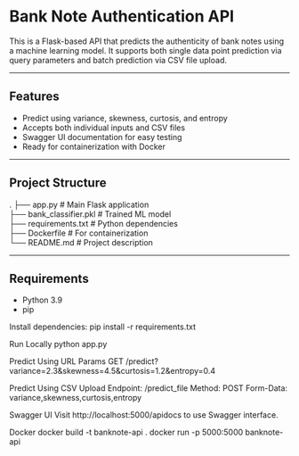 # Bank Note Authentication API

This is a Flask-based API that predicts the authenticity of bank notes using a machine learning model. It supports both single data point prediction via query parameters and batch prediction via CSV file upload.

---

## Features

- Predict using variance, skewness, curtosis, and entropy
- Accepts both individual inputs and CSV files
- Swagger UI documentation for easy testing
- Ready for containerization with Docker

---

## Project Structure

.
├── app.py                # Main Flask application  
├── bank_classifier.pkl   # Trained ML model  
├── requirements.txt      # Python dependencies  
├── Dockerfile            # For containerization  
└── README.md             # Project description

---

## Requirements

- Python 3.9
- pip

Install dependencies:
pip install -r requirements.txt

Run Locally
python app.py

Predict Using URL Params
GET /predict?variance=2.3&skewness=4.5&curtosis=1.2&entropy=0.4

Predict Using CSV Upload
Endpoint: /predict_file
Method: POST
Form-Data:
variance,skewness,curtosis,entropy

Swagger UI
Visit http://localhost:5000/apidocs to use Swagger interface.

Docker 
docker build -t banknote-api .
docker run -p 5000:5000 banknote-api

